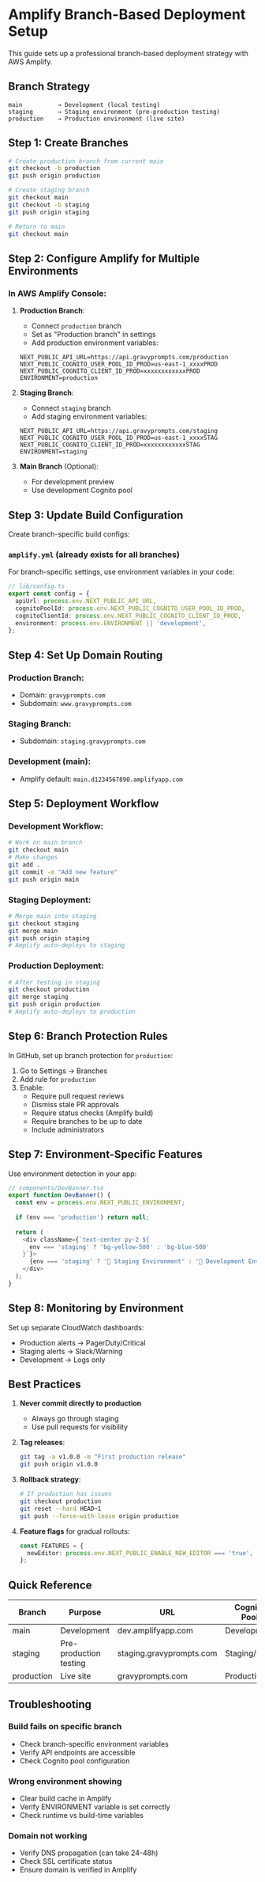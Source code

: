 # Amplify Branch-Based Deployment Setup

This guide sets up a professional branch-based deployment strategy with AWS Amplify.

## Branch Strategy

```
main          → Development (local testing)
staging       → Staging environment (pre-production testing)
production    → Production environment (live site)
```

## Step 1: Create Branches

```bash
# Create production branch from current main
git checkout -b production
git push origin production

# Create staging branch
git checkout main
git checkout -b staging
git push origin staging

# Return to main
git checkout main
```

## Step 2: Configure Amplify for Multiple Environments

### In AWS Amplify Console:

1. **Production Branch**:
   - Connect `production` branch
   - Set as "Production branch" in settings
   - Add production environment variables:
   ```
   NEXT_PUBLIC_API_URL=https://api.gravyprompts.com/production
   NEXT_PUBLIC_COGNITO_USER_POOL_ID_PROD=us-east-1_xxxxPROD
   NEXT_PUBLIC_COGNITO_CLIENT_ID_PROD=xxxxxxxxxxxxPROD
   ENVIRONMENT=production
   ```

2. **Staging Branch**:
   - Connect `staging` branch
   - Add staging environment variables:
   ```
   NEXT_PUBLIC_API_URL=https://api.gravyprompts.com/staging
   NEXT_PUBLIC_COGNITO_USER_POOL_ID_PROD=us-east-1_xxxxSTAG
   NEXT_PUBLIC_COGNITO_CLIENT_ID_PROD=xxxxxxxxxxxxSTAG
   ENVIRONMENT=staging
   ```

3. **Main Branch** (Optional):
   - For development preview
   - Use development Cognito pool

## Step 3: Update Build Configuration

Create branch-specific build configs:

### `amplify.yml` (already exists for all branches)

For branch-specific settings, use environment variables in your code:

```typescript
// lib/config.ts
export const config = {
  apiUrl: process.env.NEXT_PUBLIC_API_URL,
  cognitoPoolId: process.env.NEXT_PUBLIC_COGNITO_USER_POOL_ID_PROD,
  cognitoClientId: process.env.NEXT_PUBLIC_COGNITO_CLIENT_ID_PROD,
  environment: process.env.ENVIRONMENT || 'development',
};
```

## Step 4: Set Up Domain Routing

### Production Branch:
- Domain: `gravyprompts.com`
- Subdomain: `www.gravyprompts.com`

### Staging Branch:
- Subdomain: `staging.gravyprompts.com`

### Development (main):
- Amplify default: `main.d1234567890.amplifyapp.com`

## Step 5: Deployment Workflow

### Development Workflow:
```bash
# Work on main branch
git checkout main
# Make changes
git add .
git commit -m "Add new feature"
git push origin main
```

### Staging Deployment:
```bash
# Merge main into staging
git checkout staging
git merge main
git push origin staging
# Amplify auto-deploys to staging
```

### Production Deployment:
```bash
# After testing in staging
git checkout production
git merge staging
git push origin production
# Amplify auto-deploys to production
```

## Step 6: Branch Protection Rules

In GitHub, set up branch protection for `production`:

1. Go to Settings → Branches
2. Add rule for `production`
3. Enable:
   - Require pull request reviews
   - Dismiss stale PR approvals
   - Require status checks (Amplify build)
   - Require branches to be up to date
   - Include administrators

## Step 7: Environment-Specific Features

Use environment detection in your app:

```typescript
// components/DevBanner.tsx
export function DevBanner() {
  const env = process.env.NEXT_PUBLIC_ENVIRONMENT;
  
  if (env === 'production') return null;
  
  return (
    <div className={`text-center py-2 ${
      env === 'staging' ? 'bg-yellow-500' : 'bg-blue-500'
    }`}>
      {env === 'staging' ? '🚧 Staging Environment' : '🔧 Development Environment'}
    </div>
  );
}
```

## Step 8: Monitoring by Environment

Set up separate CloudWatch dashboards:
- Production alerts → PagerDuty/Critical
- Staging alerts → Slack/Warning
- Development → Logs only

## Best Practices

1. **Never commit directly to production**
   - Always go through staging
   - Use pull requests for visibility

2. **Tag releases**:
   ```bash
   git tag -a v1.0.0 -m "First production release"
   git push origin v1.0.0
   ```

3. **Rollback strategy**:
   ```bash
   # If production has issues
   git checkout production
   git reset --hard HEAD~1
   git push --force-with-lease origin production
   ```

4. **Feature flags** for gradual rollouts:
   ```typescript
   const FEATURES = {
     newEditor: process.env.NEXT_PUBLIC_ENABLE_NEW_EDITOR === 'true',
   };
   ```

## Quick Reference

| Branch | Purpose | URL | Cognito Pool |
|--------|---------|-----|--------------|
| main | Development | dev.amplifyapp.com | Development |
| staging | Pre-production testing | staging.gravyprompts.com | Staging/Prod |
| production | Live site | gravyprompts.com | Production |

## Troubleshooting

### Build fails on specific branch
- Check branch-specific environment variables
- Verify API endpoints are accessible
- Check Cognito pool configuration

### Wrong environment showing
- Clear build cache in Amplify
- Verify ENVIRONMENT variable is set correctly
- Check runtime vs build-time variables

### Domain not working
- Verify DNS propagation (can take 24-48h)
- Check SSL certificate status
- Ensure domain is verified in Amplify